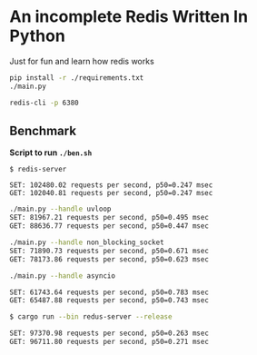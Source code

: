 # An incomplete Redis Written In Python

Just for fun and learn how redis works

```bash
pip install -r ./requirements.txt
./main.py
```

```bash
redis-cli -p 6380
```

## Benchmark

**Script to run `./ben.sh`**

```
$ redis-server

SET: 102480.02 requests per second, p50=0.247 msec
GET: 102040.81 requests per second, p50=0.247 msec
```

```bash
./main.py --handle uvloop
SET: 81967.21 requests per second, p50=0.495 msec
GET: 88636.77 requests per second, p50=0.447 msec
```


```bash
./main.py --handle non_blocking_socket
SET: 71890.73 requests per second, p50=0.671 msec
GET: 78173.86 requests per second, p50=0.623 msec
```

```bash
./main.py --handle asyncio

SET: 61743.64 requests per second, p50=0.783 msec
GET: 65487.88 requests per second, p50=0.743 msec
```

```bash
$ cargo run --bin redus-server --release

SET: 97370.98 requests per second, p50=0.263 msec
GET: 96711.80 requests per second, p50=0.271 msec
```
